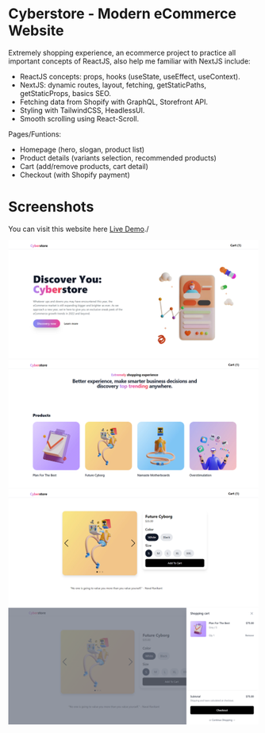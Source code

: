# Cyberstore - Modern eCommerce Website

Extremely shopping experience, an ecommerce project to practice all important concepts of ReactJS, also help me familiar with NextJS include:

- ReactJS concepts: props, hooks (useState, useEffect, useContext).
- NextJS: dynamic routes, layout, fetching, getStaticPaths, getStaticProps, basics SEO.
- Fetching data from Shopify with GraphQL, Storefront API.
- Styling with TailwindCSS, HeadlessUI.
- Smooth scrolling using React-Scroll.

Pages/Funtions:

- Homepage (hero, slogan, product list)
- Product details (variants selection, recommended products)
- Cart (add/remove products, cart detail)
- Checkout (with Shopify payment)

# Screenshots

You can visit this website here [Live Demo](https://cyberstore.kryonics.me)./

<img src='./screenshots/cyberstore1.png'>
<img src='./screenshots/cyberstore2.png'>
<img src='./screenshots/cyberstore3.png'>
<img src='./screenshots/cyberstore4.png'>
